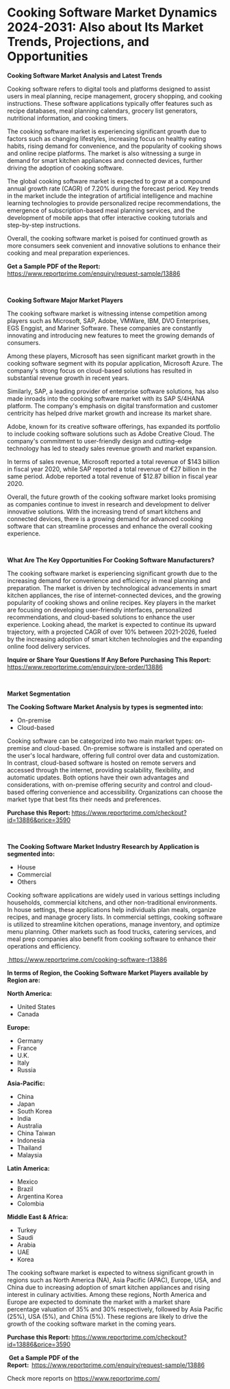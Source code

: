 <p><h1>Cooking Software Market Dynamics 2024-2031: Also about Its Market Trends, Projections, and Opportunities</h1></p><p><strong>Cooking Software Market Analysis and Latest Trends</strong></p>
<p><p>Cooking software refers to digital tools and platforms designed to assist users in meal planning, recipe management, grocery shopping, and cooking instructions. These software applications typically offer features such as recipe databases, meal planning calendars, grocery list generators, nutritional information, and cooking timers.</p><p>The cooking software market is experiencing significant growth due to factors such as changing lifestyles, increasing focus on healthy eating habits, rising demand for convenience, and the popularity of cooking shows and online recipe platforms. The market is also witnessing a surge in demand for smart kitchen appliances and connected devices, further driving the adoption of cooking software.</p><p>The global cooking software market is expected to grow at a compound annual growth rate (CAGR) of 7.20% during the forecast period. Key trends in the market include the integration of artificial intelligence and machine learning technologies to provide personalized recipe recommendations, the emergence of subscription-based meal planning services, and the development of mobile apps that offer interactive cooking tutorials and step-by-step instructions.</p><p>Overall, the cooking software market is poised for continued growth as more consumers seek convenient and innovative solutions to enhance their cooking and meal preparation experiences.</p></p>
<p><strong>Get a Sample PDF of the Report:&nbsp;</strong> <a href="https://www.reportprime.com/enquiry/request-sample/13886">https://www.reportprime.com/enquiry/request-sample/13886</a></p>
<p>&nbsp;</p>
<p><strong>Cooking Software Major Market Players</strong></p>
<p><p>The cooking software market is witnessing intense competition among players such as Microsoft, SAP, Adobe, VMWare, IBM, DVO Enterprises, EGS Enggist, and Mariner Software. These companies are constantly innovating and introducing new features to meet the growing demands of consumers.</p><p>Among these players, Microsoft has seen significant market growth in the cooking software segment with its popular application, Microsoft Azure. The company's strong focus on cloud-based solutions has resulted in substantial revenue growth in recent years.</p><p>Similarly, SAP, a leading provider of enterprise software solutions, has also made inroads into the cooking software market with its SAP S/4HANA platform. The company's emphasis on digital transformation and customer centricity has helped drive market growth and increase its market share.</p><p>Adobe, known for its creative software offerings, has expanded its portfolio to include cooking software solutions such as Adobe Creative Cloud. The company's commitment to user-friendly design and cutting-edge technology has led to steady sales revenue growth and market expansion.</p><p>In terms of sales revenue, Microsoft reported a total revenue of $143 billion in fiscal year 2020, while SAP reported a total revenue of €27 billion in the same period. Adobe reported a total revenue of $12.87 billion in fiscal year 2020.</p><p>Overall, the future growth of the cooking software market looks promising as companies continue to invest in research and development to deliver innovative solutions. With the increasing trend of smart kitchens and connected devices, there is a growing demand for advanced cooking software that can streamline processes and enhance the overall cooking experience.</p></p>
<p>&nbsp;</p>
<p><strong>What Are The Key Opportunities For Cooking Software Manufacturers?</strong></p>
<p><p>The cooking software market is experiencing significant growth due to the increasing demand for convenience and efficiency in meal planning and preparation. The market is driven by technological advancements in smart kitchen appliances, the rise of internet-connected devices, and the growing popularity of cooking shows and online recipes. Key players in the market are focusing on developing user-friendly interfaces, personalized recommendations, and cloud-based solutions to enhance the user experience. Looking ahead, the market is expected to continue its upward trajectory, with a projected CAGR of over 10% between 2021-2026, fueled by the increasing adoption of smart kitchen technologies and the expanding online food delivery services.</p></p>
<p><strong>Inquire or Share Your Questions If Any Before Purchasing This Report:</strong> <a href="https://www.reportprime.com/enquiry/pre-order/13886">https://www.reportprime.com/enquiry/pre-order/13886</a></p>
<p>&nbsp;</p>
<p><strong>Market Segmentation</strong></p>
<p><strong>The Cooking Software Market Analysis by types is segmented into:</strong></p>
<p><ul><li>On-premise</li><li>Cloud-based</li></ul></p>
<p><p>Cooking software can be categorized into two main market types: on-premise and cloud-based. On-premise software is installed and operated on the user's local hardware, offering full control over data and customization. In contrast, cloud-based software is hosted on remote servers and accessed through the internet, providing scalability, flexibility, and automatic updates. Both options have their own advantages and considerations, with on-premise offering security and control and cloud-based offering convenience and accessibility. Organizations can choose the market type that best fits their needs and preferences.</p></p>
<p><strong>Purchase this Report:&nbsp;</strong><a href="https://www.reportprime.com/checkout?id=13886&price=3590">https://www.reportprime.com/checkout?id=13886&price=3590</a></p>
<p>&nbsp;</p>
<p><strong>The Cooking Software Market Industry Research by Application is segmented into:</strong></p>
<p><ul><li>House</li><li>Commercial</li><li>Others</li></ul></p>
<p><p>Cooking software applications are widely used in various settings including households, commercial kitchens, and other non-traditional environments. In house settings, these applications help individuals plan meals, organize recipes, and manage grocery lists. In commercial settings, cooking software is utilized to streamline kitchen operations, manage inventory, and optimize menu planning. Other markets such as food trucks, catering services, and meal prep companies also benefit from cooking software to enhance their operations and efficiency.</p></p>
<p><a href="https://www.reportprime.com/cooking-software-r13886">&nbsp;https://www.reportprime.com/cooking-software-r13886</a></p>
<p><strong>In terms of Region, the Cooking Software Market Players available by Region are:</strong></p>
<p>
    <p> <strong> North America: </strong>
        <ul>
            <li>United States</li>
            <li>Canada</li>
        </ul>
        </p> 
    <p> <strong> Europe: </strong>
        <ul>
            <li>Germany</li>
            <li>France</li>
            <li>U.K.</li>
            <li>Italy</li>
            <li>Russia</li>
        </ul>
        </p> 
    <p> <strong> Asia-Pacific: </strong>
        <ul>
            <li>China</li>
            <li>Japan</li>
            <li>South Korea</li>
            <li>India</li>
            <li>Australia</li>
            <li>China Taiwan</li>
            <li>Indonesia</li>
            <li>Thailand</li>
            <li>Malaysia</li>
        </ul>
        </p> 
    <p> <strong> Latin America: </strong>
        <ul>
            <li>Mexico</li>
            <li>Brazil</li>
            <li>Argentina Korea</li>
            <li>Colombia</li>
        </ul>
        </p> 
    <p> <strong> Middle East & Africa: </strong>
        <ul>
            <li>Turkey</li>
            <li>Saudi</li>
            <li>Arabia</li>
            <li>UAE</li>
            <li>Korea</li>
        </ul>
    </p>
    </p>
<p><p>The cooking software market is expected to witness significant growth in regions such as North America (NA), Asia Pacific (APAC), Europe, USA, and China due to increasing adoption of smart kitchen appliances and rising interest in culinary activities. Among these regions, North America and Europe are expected to dominate the market with a market share percentage valuation of 35% and 30% respectively, followed by Asia Pacific (25%), USA (5%), and China (5%). These regions are likely to drive the growth of the cooking software market in the coming years.</p></p>
<p><strong>Purchase this Report: </strong><a href="https://www.reportprime.com/checkout?id=13886&price=3590">https://www.reportprime.com/checkout?id=13886&price=3590</a></p>
<p>&nbsp;<strong>Get a Sample PDF of the Report:&nbsp;&nbsp;</strong><a href="https://www.reportprime.com/enquiry/request-sample/13886">https://www.reportprime.com/enquiry/request-sample/13886</a></p>
<p><strong></strong></p>
<p>Check more reports on <a href="https://www.reportprime.com/">https://www.reportprime.com/</a></p>
